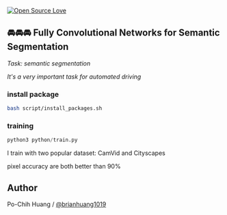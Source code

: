 [![Open Source Love](https://badges.frapsoft.com/os/v1/open-source-150x25.png?v=103)](https://github.com/ellerbrock/open-source-badges/)

## 🚘🚘🚘 Fully Convolutional Networks for Semantic Segmentation


*Task: semantic segmentation*

*It's a very important task for automated driving*


### install package
```bash
bash script/install_packages.sh
```

### training
```python
python3 python/train.py
```

I train with two popular dataset: CamVid and Cityscapes

pixel accuracy are both better than 90%

## Author
Po-Chih Huang / [@brianhuang1019](http://brianhuang1019.github.io/)

